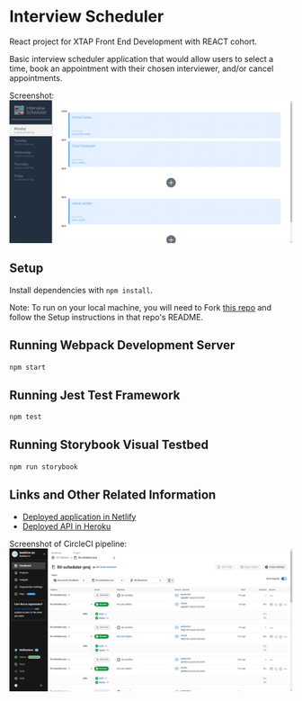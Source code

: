 # Interview Scheduler

React project for XTAP Front End Development with REACT cohort.

Basic interview scheduler application that would allow users to select a time, book an appointment with their chosen interviewer, and/or cancel appointments.

Screenshot:
![Screenshot of the Application on Load](https://github.com/beatrice-yu/lhl-scheduler-proj/blob/master/docs/screenshot.png?raw=true)

## Setup

Install dependencies with `npm install`.

Note: To run on your local machine, you will need to Fork [this repo](https://github.com/lighthouse-labs/scheduler-api) and follow the Setup instructions in that repo's README.

## Running Webpack Development Server

```sh
npm start
```

## Running Jest Test Framework

```sh
npm test
```

## Running Storybook Visual Testbed

```sh
npm run storybook
```

## Links and Other Related Information

- [Deployed application in Netlify](https://61fddf36de6fbb518c22560c--heuristic-banach-857157.netlify.app/)
- [Deployed API in Heroku](https://lhl-scheduler-proj.herokuapp.com/)

Screenshot of CircleCI pipeline:
![Screenshot of CircleCI pipeline](https://github.com/beatrice-yu/lhl-scheduler-proj/blob/master/docs/circleci.png?raw=true)